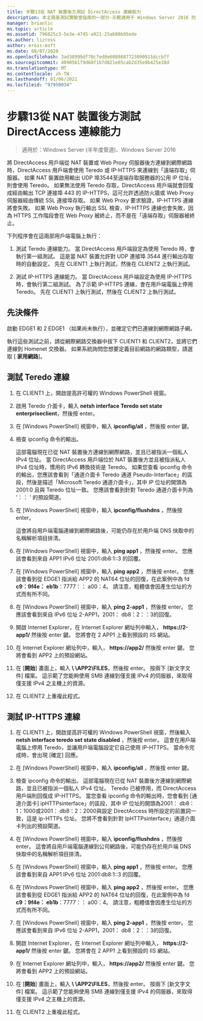 ```yaml
---
title: 步驟13從 NAT 裝置後方測試 DirectAccess 連線能力
description: 本主題是測試實驗室指南的一部分-示範適用于 Windows Server 2016 的 DirectAccess 多網站部署
manager: brianlic
ms.topic: article
ms.assetid: 796825c3-5e3e-4745-a921-25ab90b95ede
ms.author: lizross
author: eross-msft
ms.date: 08/07/2020
ms.openlocfilehash: 3ad38999df70c7ed8e6088687723090911dccbff
ms.sourcegitcommit: 40905b1f9d68f1b7d821e05cab2d35e9b425e38d
ms.translationtype: MT
ms.contentlocale: zh-TW
ms.lasthandoff: 01/06/2021
ms.locfileid: "97950034"
---
```

# <a name="step-13-test-directaccess-connectivity-from-behind-a-nat-device"></a>步驟13從 NAT 裝置後方測試 DirectAccess 連線能力

>適用於：Windows Server (半年度管道)、Windows Server 2016

將 DirectAccess 用戶端從 NAT 裝置或 Web Proxy 伺服器後方連線到網際網路時，DirectAccess 用戶端會使用 Teredo 或 IP-HTTPS 來連線到「遠端存取」伺服器。 如果 NAT 裝置啟用輸出 UDP 埠3544至遠端存取服務器的公用 IP 位址，則會使用 Teredo。 如果無法使用 Teredo 存取，DirectAccess 用戶端就會回復成經由輸出 TCP 連接埠 443 的 IP-HTTPS，這可允許透過防火牆或 Web Proxy 伺服器經由傳統 SSL 連接埠存取。 如果 Web Proxy 要求驗證，IP-HTTPS 連線將會失敗。 如果 Web Proxy 執行輸出 SSL 檢查，IP-HTTPS 連線也會失敗，因為 HTTPS 工作階段會在 Web Proxy 被終止，而不是在「遠端存取」伺服器被終止。

下列程序會在這兩部用戶端電腦上執行：

1. 測試 Teredo 連線能力。 當 DirectAccess 用戶端設定為使用 Teredo 時，會執行第一組測試。 這是當 NAT 裝置允許對 UDP 連接埠 3544 進行輸出存取時的自動設定。 先在 CLIENT1 上執行測試，然後在 CLIENT2 上執行測試。

2. 測試 IP-HTTPS 連線能力。 當 DirectAccess 用戶端設定為使用 IP-HTTPS 時，會執行第二組測試。 為了示範 IP-HTTPS 連線，會在用戶端電腦上停用 Teredo。 先在 CLIENT1 上執行測試，然後在 CLIENT2 上執行測試。

## <a name="prerequisites"></a>先決條件
啟動 EDGE1 和 2 EDGE1 （如果尚未執行），並確定它們已連線到網際網路子網。

執行這些測試之前，請從網際網路交換器中拔下 CLIENT1 和 CLIENT2，並將它們連線到 Homenet 交換器。 如果系統詢問您想要定義目前網路的網路類型，請選取 [ **家用網路**]。

## <a name="test-teredo-connectivity"></a><a name="TeredoCLIENT1"></a>測試 Teredo 連線

1. 在 CLIENT1 上，開啟提高許可權的 Windows PowerShell 視窗。

2. 啟用 Teredo 介面卡，輸入 **netsh interface Teredo set state enterpriseclient**，然後按 enter。

3. 在 [Windows PowerShell] 視窗中，輸入 **ipconfig/all** ，然後按 enter 鍵。

4. 檢查 ipconfig 命令的輸出。

   這部電腦現在已從 NAT 裝置後方連線到網際網路，並且已被指派一個私人 IPv4 位址。 當 DirectAccess 用戶端位於 NAT 裝置後方並且被指派私人 IPv4 位址時，慣用的 IPv6 轉換技術是 Teredo。 如果您查看 ipconfig 命令的輸出，您應該會看到「通道介面卡 Teredo 通道 Pseudo-Interface」的區段，然後是描述「Microsoft Teredo 通道介面卡」，其中 IP 位址的開頭為2001:0 且與 Teredo 位址一致。 您應該會看到針對 Teredo 通道介面卡列為 '：： ' 的預設閘道。

5. 在 [Windows PowerShell] 視窗中，輸入 **ipconfig/flushdns** ，然後按 enter。

   這會將自用戶端電腦連線到網際網路後，可能仍存在於用戶端 DNS 快取中的名稱解析項目排清。

6. 在 [Windows PowerShell] 視窗中，輸入 **ping app1** ，然後按 enter。 您應該會看到來自 APP1 IPv6 位址 2001:db8:1::3 的回覆。

7. 在 [Windows PowerShell] 視窗中，輸入 **ping app2** ，然後按 enter。 您應該會看到從 EDGE1 指派給 APP2 的 NAT64 位址的回復，在此案例中為 fd **c9：9f4e： eb1b**：7777：： a00：4。 請注意，粗體值會因產生位址的方式而有所不同。

8. 在 [Windows PowerShell] 視窗中，輸入 **ping 2-app1** ，然後按 enter。 您應該會看到來自 IPv6 位址 2-APP1，2001： db8：2：：3的回復。

9. 開啟 Internet Explorer，在 Internet Explorer 網址列中輸入， **https://2-app1/** 然後按 enter 鍵。 您將會在 2 APP1 上看到預設的 IIS 網站。

10. 在 Internet Explorer 網址列中，輸入， **https://app2/** 然後按 enter 鍵。 您將會看到 APP2 上的預設網站。

11. 在 [**開始**] 畫面上，輸入 <strong> \\ \APP2\FILES</strong>，然後按 enter。 按兩下 [新文字文件] 檔案。 這示範了您能夠使用 SMB 連線到僅支援 IPv4 的伺服器，來取得僅支援 IPv4 之主機上的資源。

12. 在 CLIENT2 上重複此程式。

## <a name="test-ip-https-connectivity"></a><a name="IPHTTPS_CLIENT1"></a>測試 IP-HTTPS 連線

1. 在 CLIENT1 上，開啟提高許可權的 Windows PowerShell 視窗，然後輸入 **netsh interface teredo set state disabled** ，然後按 enter。 這會在用戶端電腦上停用 Teredo，並讓用戶端電腦設定它自己使用 IP-HTTPS。 當命令完成時，會出現 [確定] 回應。

2. 在 [Windows PowerShell] 視窗中，輸入 **ipconfig/all** ，然後按 enter 鍵。

3. 檢查 ipconfig 命令的輸出。 這部電腦現在已從 NAT 裝置後方連線到網際網路，並且已被指派一個私人 IPv4 位址。 Teredo 已被停用，而 DirectAccess 用戶端則回復成 IP-HTTPS。 當您查看 ipconfig 命令的輸出時，您會看到 [通道介面卡] ipHTTPsinterface」的區段，其中 IP 位址的開頭為2001： db8：1：1000或2001： db8：2：2000與設定 DirectAccess 時所設定的前置詞一致，這是 ip-HTTPs 位址。 您將不會看到針對 IpHTTPsinterface」通道介面卡列出的預設閘道。

4. 在 [Windows PowerShell] 視窗中，輸入 **ipconfig/flushdns** ，然後按 enter。 這會將自用戶端電腦連線到公司網路後，可能仍存在於用戶端 DNS 快取中的名稱解析項目排清。

5. 在 [Windows PowerShell] 視窗中，輸入 **ping app1** ，然後按 enter。 您應該會看到來自 APP1 IPv6 位址 2001:db8:1::3 的回覆。

6. 在 [Windows PowerShell] 視窗中，輸入 **ping app2** ，然後按 enter。 您應該會看到從 EDGE1 指派給 APP2 的 NAT64 位址的回復，在此案例中為 fd **c9：9f4e： eb1b**：7777：： a00：4。 請注意，粗體值會因產生位址的方式而有所不同。

7. 在 [Windows PowerShell] 視窗中，輸入 **ping 2-app1** ，然後按 enter。 您應該會看到來自 IPv6 位址 2-APP1，2001： db8：2：：3的回復。

8. 開啟 Internet Explorer，在 Internet Explorer 網址列中輸入， **https://2-app1/** 然後按 enter 鍵。 您將會在 2 APP1 上看到預設的 IIS 網站。

9. 在 Internet Explorer 網址列中，輸入， **https://app2/** 然後按 enter 鍵。 您將會看到 APP2 上的預設網站。

10. 在 [**開始**] 畫面上，輸入 <strong> \\ \APP2\FILES</strong>，然後按 enter。 按兩下 [新文字文件] 檔案。 這示範了您能夠使用 SMB 連線到僅支援 IPv4 的伺服器，來取得僅支援 IPv4 之主機上的資源。

11. 在 CLIENT2 上重複此程式。



